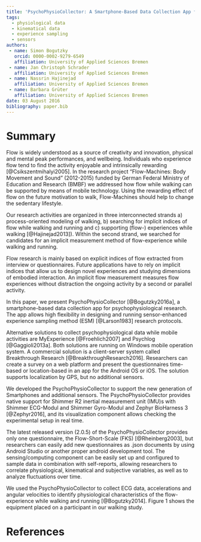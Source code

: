 ```yaml
---
title: 'PsychoPhysioCollector: A Smartphone-Based Data Collection App for Psychophysiological Research'
tags:
  - physiological data
  - kinematical data
  - experience sampling
  - sensors
authors:
 - name: Simon Bogutzky
   orcid: 0000-0002-9279-6549
   affiliation: University of Applied Sciences Bremen
 - name: Jan Christoph Schrader
   affiliation: University of Applied Sciences Bremen
 - name: Nassrin Hajinejad
   affiliation: University of Applied Sciences Bremen
 - name: Barbara Grüter
   affiliation: University of Applied Sciences Bremen
date: 03 August 2016
bibliography: paper.bib
---
```


# Summary

Flow is widely understood as a source of creativity and innovation, physical and mental peak performances, and wellbeing. Individuals who experience flow tend to find the activity enjoyable and intrinsically rewarding [@Csikszentmihalyi2005]. In the research project “Flow-Machines: Body Movement and Sound” (2012-2015) funded by German Federal Ministry of Education and Research (BMBF) we addressed how flow while walking can be supported by means of mobile technology. Using the rewarding effect of flow on the future motivation to walk, Flow-Machines should help to change the sedentary lifestyle.

Our research activities are organized in three interconnected strands a) process-oriented modeling of walking, b) searching for implicit indices of flow while walking and running and c) supporting (flow-) experiences while walking [@Hajinejad2013]). Within the second strand, we searched for candidates for an implicit measurement method of flow-experience while walking and running.

Flow research is mainly based on explicit indices of flow extracted from interview or questionnaires. Future applications have to rely on implicit indices that allow us to design novel experiences and studying dimensions of embodied interaction. An implicit flow measurement measures flow experiences without distraction the ongoing activity by a second or parallel activity.

In this paper, we present PsychoPhysioCollector [@Bogutzky2016a], a smartphone-based data collection app for psychophysiological research. The app allows high flexibility in designing and running sensor-enhanced experience sampling method (ESM) [@Larson1983] research protocols.

Alternative solutions to collect psychophysiological data while mobile activities are MyExperience [@Froehlich2007] and Psychlog [@Gaggioli2013a]. Both solutions are running on Windows mobile operation system. A commercial solution is a client-server system called Breakthrough Research [@BreakthroughResearch2016]. Researchers can create a survey on a web platform and present the questionnaires time-based or location-based in an app for the Android OS or iOS. The solution supports localization by GPS, but no additional sensors.

We developed the PsychoPhysioCollector to support the new generation of Smartphones and additional sensors. The PsychoPhysioCollector provides native support for Shimmer R2 inertial measurement unit (IMU)s with Shimmer ECG-Modul and Shimmer Gyro-Modul and Zephyr BioHarness 3 [@Zephyr2016], and its visualization component allows checking the experimental setup in real time.

The latest released version (2.0.5) of the PsychoPhysioCollector provides only one questionnaire, the Flow-Short-Scale (FKS) [@Rheinberg2003], but researchers can easily add new questionnaires as .json documents by using Android Studio or another proper android development tool. The sensing/computing component can be easily set up and configured to sample data in combination with self-reports, allowing researchers to correlate physiological, kinematical and subjective variables, as well as to analyze fluctuations over time.

We used the PsychoPhysioCollector to collect ECG data, accelerations and angular velocities to identify physiological characteristics of the flow-experience while walking and running [@Bogutzky2014]. Figure 1 shows the equipment placed on a participant in our walking study.

# References
